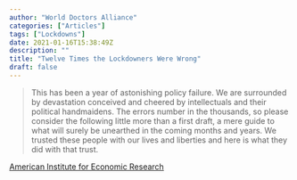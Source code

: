 ```yaml
---
author: "World Doctors Alliance"
categories: ["Articles"]
tags: ["Lockdowns"]
date: 2021-01-16T15:38:49Z
description: ""
title: "Twelve Times the Lockdowners Were Wrong"
draft: false
---
```


> This has been a year of astonishing policy failure. We are surrounded by  devastation conceived and cheered by intellectuals and their political  handmaidens. The errors number in the thousands, so please consider the  following little more than a first draft, a mere guide to what will  surely be unearthed in the coming months and years. We trusted these  people with our lives and liberties and here is what they did with that  trust. 

[American Institute for Economic Research](https://www.aier.org/article/twelve-times-the-lockdowners-were-wrong/)